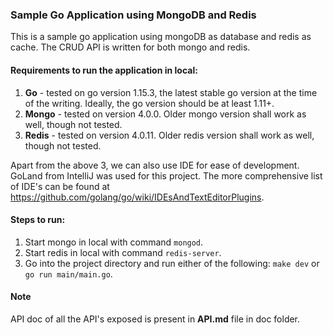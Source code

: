 ### Sample Go Application using MongoDB and Redis

This is a sample go application using mongoDB as database and redis as cache. The CRUD API is written for both mongo and redis.

#### Requirements to run the application in local:
1. **Go** - tested on go version 1.15.3, the latest stable go version at the time of the writing. Ideally, the go version should be at least 1.11+.
2. **Mongo** - tested on version 4.0.0. Older mongo version shall work as well, though not tested.
3. **Redis** - tested on version 4.0.11. Older redis version shall work as well, though not tested.

Apart from the above 3, we can also use IDE for ease of development. GoLand from IntelliJ was used for this project. The more comprehensive list of IDE's can be found at https://github.com/golang/go/wiki/IDEsAndTextEditorPlugins.

#### Steps to run:
1. Start mongo in local with command
```mongod```.
2. Start redis in local with command
```redis-server```.
3. Go into the project directory and run either of the following: 
```make dev``` or ```go run main/main.go```.

#### Note
API doc of all the API's exposed is present in **API.md** file in doc folder.


